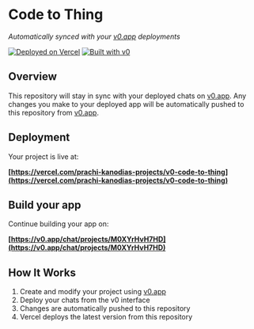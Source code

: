# Code to Thing

*Automatically synced with your [v0.app](https://v0.app) deployments*

[![Deployed on Vercel](https://img.shields.io/badge/Deployed%20on-Vercel-black?style=for-the-badge&logo=vercel)](https://vercel.com/prachi-kanodias-projects/v0-code-to-thing)
[![Built with v0](https://img.shields.io/badge/Built%20with-v0.app-black?style=for-the-badge)](https://v0.app/chat/projects/M0XYrHvH7HD)

## Overview

This repository will stay in sync with your deployed chats on [v0.app](https://v0.app).
Any changes you make to your deployed app will be automatically pushed to this repository from [v0.app](https://v0.app).

## Deployment

Your project is live at:

**[https://vercel.com/prachi-kanodias-projects/v0-code-to-thing](https://vercel.com/prachi-kanodias-projects/v0-code-to-thing)**

## Build your app

Continue building your app on:

**[https://v0.app/chat/projects/M0XYrHvH7HD](https://v0.app/chat/projects/M0XYrHvH7HD)**

## How It Works

1. Create and modify your project using [v0.app](https://v0.app)
2. Deploy your chats from the v0 interface
3. Changes are automatically pushed to this repository
4. Vercel deploys the latest version from this repository
